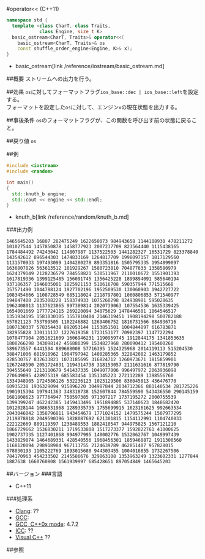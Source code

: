 #operator<< (C++11)
```cpp
namespace std {
  template <class CharT, class Traits,
            class Engine, size_t K>
  basic_ostream<CharT, Traits>& operator<<(
    basic_ostream<CharT, Traits>& os
    const shuffle_order_engine<Engine, K>& x);
}
```
* basic_ostream[link /reference/iostream/basic_ostream.md]

##概要
ストリームへの出力を行う。


##効果
`os`に対してフォーマットフラグ`ios_base::dec | ios_base::left`を設定する。  
フォーマットを設定した`os`に対して、エンジン`x`の現在状態を出力する。


##事後条件
`os`のフォーマットフラグが、この関数を呼び出す前の状態に戻ること。


##戻り値
`os`


##例
```cpp
#include <iostream>
#include <random>

int main()
{
  std::knuth_b engine;
  std::cout << engine << std::endl;
}
```
* knuth_b[link /reference/random/knuth_b.md]

###出力例
```
1465645203 16807 282475249 1622650073 984943658 1144108930 470211272 101027544 1457850878 1458777923 2007237709 823564440 1115438165 1784484492 74243042 114807987 1137522503 1441282327 16531729 823378840 143542612 896544303 1474833169 1264817709 1998097157 1817129560 1131570933 197493099 1404280278 893351816 1505795335 1954899097 1636807826 563613512 101929267 1580723810 704877633 1358580979 1624379149 2128236579 784558821 530511967 2110010672 1551901393 1617819336 1399125485 156091745 1356425228 1899894091 585640194 937186357 1646035001 1025921153 510616708 590357944 771515668 357571490 1044788124 1927702196 1952509530 130060903 1942727722 1083454666 1108728549 685118024 2118797801 1060806853 571540977 194847408 2035308228 158374933 1075260298 824938981 595028635 1962408013 1137623865 997389814 2020739063 107554536 1635339425 1654001669 1777724115 269220094 34075629 1478446501 1864546517 1351934195 1581030105 1557810404 2146319451 1908194298 500782188 657821123 753799505 1102246882 1269406752 1816731566 884936716 1807130337 578354438 892053144 1153851501 1004844897 616783871 382955828 330111137 1227619358 1723153177 70982397 1147722294 1070477904 2051621609 1606946231 1190959745 1912844175 1341853635 1808266298 343098142 456880399 1534827968 280090412 195400260 589673557 6441594 889688008 57716395 1524325968 2014119113 515204530 388471006 681910962 1904797942 1400285365 322842082 1463179852 828530767 832633821 1073185695 316824712 1260973671 1815859901 1267248590 2051724831 1194314738 318153057 2111631616 877819790 304555640 1213110679 541437335 1049077006 996497972 2063936098 270649095 428975319 685583454 1351345223 272112289 1398556760 1334948905 1724586126 532236123 1023129506 836045813 436476770 60935238 1936329094 915896220 304987844 2034712366 881140534 281725226 1901915394 197941363 348318738 152607844 784559590 543436550 290145159 1681808623 977764947 750597385 971307217 1737195272 2000755539 1399399247 462242385 1459413496 1951894885 537140623 1848682420 1012028144 1086531968 1289335735 1755699915 1623161625 992663534 2043046042 1358796011 943454679 1771024152 1479575244 1507977295 2119878818 2049590396 1828087692 621301815 1154112991 1104740033 222122669 889119397 1238489553 1882410547 944975825 1567121210 1866729662 1536830211 1719533808 1517273377 1592822761 41000625 1902737335 1127401868 994977995 140002776 1532062767 1049997439 1433829874 1464689331 428540556 1968456301 1859468872 1911300560 1168120094 298918984 967113755 2124639789 462851407 957828015 678030193 1105222769 1893015680 944303455 1004016855 1732267506 784170963 454233502 2145586676 329863108 1353963249 1323602331 1277844 1887638 1660760808 1561939997 685428651 897054849 1465645203
```

##バージョン
###言語
- C++11

###処理系
- [Clang](/implementation.md#clang): ??
- [GCC](/implementation.md#gcc): 
- [GCC, C++0x mode](/implementation.md#gcc): 4.7.2
- [ICC](/implementation.md#icc): ??
- [Visual C++](/implementation.md#visual_cpp) ??


##参照


